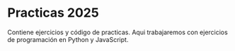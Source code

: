 # Practicas 2025

Contiene ejercicios y código de practicas.
Aqui trabajaremos con ejercicios de programación en Python y JavaScript.
